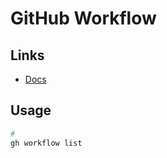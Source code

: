 # GitHub Workflow

## Links

- [Docs](https://cli.github.com/manual/gh_workflow)

## Usage

```sh
#
gh workflow list
```

<!--
workflow_run:
  workflows:
    - Static Code Analysis
  branches:
    - main
  types:
    - completed
-->
